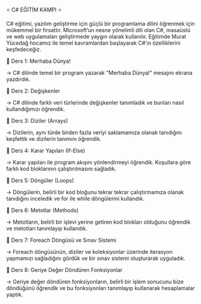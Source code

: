⭐  C# EĞİTİM KAMPI  ⭐


C# eğitimi, yazılım geliştirme için güçlü bir programlama dilini öğrenmek için mükemmel bir fırsattır. Microsoft’un nesne yönelimli dili olan C#, masaüstü ve web uygulamaları geliştirmede yaygın olarak kullanılır. Eğitimde Murat Yücedağ hocamız ile temel kavramlardan başlayarak C#’ın özelliklerini keşfedeceğiz.


📌 Ders 1: Merhaba Dünya!

-> C# dilinde temel bir program yazarak "Merhaba Dünya!" mesajını ekrana yazdırdık.

📌 Ders 2: Değişkenler

-> C# dilinde farklı veri türlerinde değişkenler tanımladık ve bunları nasıl kullandığımızı öğrendik.

📌 Ders 3: Diziler (Arrays)

-> Dizilerin, aynı türde birden fazla veriyi saklamamıza olanak tanıdığını keşfettik ve dizilerin tanımını öğrendik.

📌 Ders 4: Karar Yapıları (If-Else)

-> Karar yapıları ile program akışını yönlendirmeyi öğrendik. Koşullara göre farklı kod bloklarının çalıştırılmasını sağladık.

📌 Ders 5: Döngüler (Loops)

-> Döngülerin, belirli bir kod bloğunu tekrar tekrar çalıştırmamıza olanak tanıdığını inceledik ve for ile while döngülerini kullandık.

📌 Ders 6: Metotlar (Methods)

-> Metotların, belirli bir işlevi yerine getiren kod blokları olduğunu öğrendik ve metotları tanımlayıp kullandık.

📌 Ders 7: Foreach Döngüsü ve Sınav Sistemi

-> Foreach döngüsünün, diziler ve koleksiyonlar üzerinde iterasyon yapmamızı sağladığını gördük ve bir sınav sistemi oluşturarak uyguladık.

📌 Ders 8: Geriye Değer Döndüren Fonksiyonlar

-> Geriye değer döndüren fonksiyonların, belirli bir işlem sonucunu bize döndüğünü öğrendik ve bu fonksiyonları tanımlayıp kullanarak hesaplamalar yaptık.
